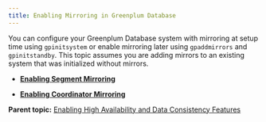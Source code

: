 ```yaml
---
title: Enabling Mirroring in Greenplum Database 
---
```


You can configure your Greenplum Database system with mirroring at setup time using `gpinitsystem` or enable mirroring later using `gpaddmirrors` and `gpinitstandby`. This topic assumes you are adding mirrors to an existing system that was initialized without mirrors.

-   **[Enabling Segment Mirroring](../../highavail/topics/g-enabling-segment-mirroring.html)**  

-   **[Enabling Coordinator Mirroring](../../highavail/topics/g-enabling-master-mirroring.html)**  


**Parent topic:** [Enabling High Availability and Data Consistency Features](../../highavail/topics/g-enabling-high-availability-features.html)

